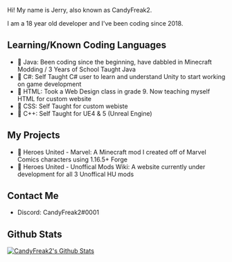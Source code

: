 Hi! My name is Jerry, also known as CandyFreak2. 

I am a 18 year old developer and I've been coding since 2018.


## Learning/Known Coding Languages

  *  📘 Java: Been coding since the beginning, have dabbled in Minecraft Modding / 3 Years of School Taught Java 
  *  📗 C#: Self Taught C# user to learn and understand Unity to start working on game development 
  *  📙 HTML: Took a Web Design class in grade 9. Now teaching myself HTML for custom website
  *  📕 CSS: Self Taught for custom webiste
  *  📒 C++: Self Taught for UE4 & 5 (Unreal Engine) 


## My Projects

  * 🦸 Heroes United - Marvel: A Minecraft mod I created off of Marvel Comics characters using 1.16.5+ Forge
  * 📄 Heroes United - Unoffical Mods Wiki: A website currently under development for all 3 Unoffical HU mods


## Contact Me

  * Discord: CandyFreak2#0001


## Github Stats


[![CandyFreak2's Github Stats](https://github-readme-stats.vercel.app/api?username=CandyFreak2&theme=dracula)](https://github.com/CandyFreak2/github-readme-stats)
